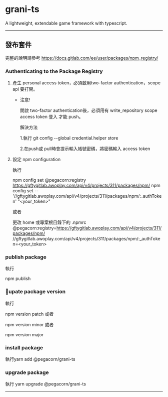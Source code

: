 # grani-ts

A lightweight, extendable game framework with typescript.
***
## 發布套件

完整的說明請參考
https://docs.gitlab.com/ee/user/packages/npm_registry/
### Authenticating to the Package Registry
1. 產生 personal access token，必須啟用two-factor authentication，scope api 要打開。

    * 注意!

      開啟 two-factor authentication後，必須用有 write_repository scope access token 登入 才能 push。

      解決方法

      1.執行 git config --global credential.helper store

      2.在push或 pull時會提示輸入帳號密碼，將密碼輸入 access token

2. 設定 npm configuration

    執行

    npm config set @pegacorn:registry https://gftygitlab.awoplay.com/api/v4/projects/311/packages/npm/
    npm config set -- '//gftygitlab.awoplay.com/api/v4/projects/311/packages/npm/:_authToken' "<your_token>"

    或者

    更改 home 或專案根目錄下的 .npmrc
    @pegacorn:registry=https://gftygitlab.awoplay.com/api/v4/projects/311/packages/npm/
    //gftygitlab.awoplay.com/api/v4/projects/311/packages/npm/:_authToken=<your_token>

### publish package

執行

npm publish

### upate package version

執行

npm version patch  或者

npm version minor  或者

npm version major
### install package

執行yarn add @pegacorn/grani-ts


### upgrade package


執行 yarn upgrade @pegacorn/grani-ts


***